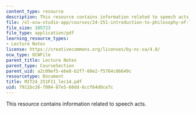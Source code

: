 ```yaml
---
content_type: resource
description: This resource contains information related to speech acts.
file: /ol-ocw-studio-app/courses/24-251-introduction-to-philosophy-of-language-fall-2011/7911bc26f00487e560dd6ccf64d0ce7c_MIT24_251F11_lec14.pdf
file_size: 105723
file_type: application/pdf
learning_resource_types:
- Lecture Notes
license: https://creativecommons.org/licenses/by-nc-sa/4.0/
ocw_type: OCWFile
parent_title: Lecture Notes
parent_type: CourseSection
parent_uid: a2c09ef5-e6e8-b2f7-60e2-f5764c86649c
resourcetype: Document
title: MIT24_251F11_lec14.pdf
uid: 7911bc26-f004-87e5-60dd-6ccf64d0ce7c
---
```

This resource contains information related to speech acts.